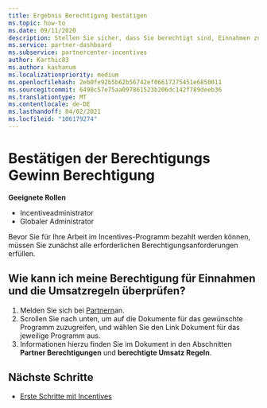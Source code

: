 ```yaml
---
title: Ergebnis Berechtigung bestätigen
ms.topic: how-to
ms.date: 09/11/2020
description: Stellen Sie sicher, dass Sie berechtigt sind, Einnahmen zu erstellen und im Incentives-Programm bezahlt zu werden. Überprüfen Sie Ihre Ergebnis-und Umsatz Regeln in Partner Center.
ms.service: partner-dashboard
ms.subservice: partnercenter-incentives
author: Karthic83
ms.author: kashanum
ms.localizationpriority: medium
ms.openlocfilehash: 2eb0fe92b5b62b56742ef06617275451e6850011
ms.sourcegitcommit: 6498c57e75aa097861523b206dc142f789deeb36
ms.translationtype: MT
ms.contentlocale: de-DE
ms.lasthandoff: 04/02/2021
ms.locfileid: "106179274"
---
```

# <a name="confirm-your-incentives-earnings-eligibility"></a>Bestätigen der Berechtigungs Gewinn Berechtigung

**Geeignete Rollen**

- Incentiveadministrator
- Globaler Administrator

Bevor Sie für Ihre Arbeit im Incentives-Programm bezahlt werden können, müssen Sie zunächst alle erforderlichen Berechtigungsanforderungen erfüllen.

## <a name="how-do-i-check-my-earning-eligibility-and-revenue-rules"></a>Wie kann ich meine Berechtigung für Einnahmen und die Umsatzregeln überprüfen?

1. Melden Sie sich bei [Partnern](https://partner.microsoft.com/membership/partner-incentives)an.
2. Scrollen Sie nach unten, um auf die Dokumente für das gewünschte Programm zuzugreifen, und wählen Sie den Link Dokument für das jeweilige Programm aus.
3. Informationen hierzu finden Sie im Dokument in den Abschnitten **Partner Berechtigungen** und **berechtigte Umsatz Regeln**.

## <a name="next-steps"></a>Nächste Schritte

- [Erste Schritte mit Incentives](incentives-get-started-intro.md)
